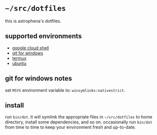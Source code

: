 # `~/src/dotfiles`

this is astrophena's dotfiles.

## supported environments

* [google cloud shell](https://cloud.google.com/shell)
* [git for windows](https://gitforwindows.org)
* [termux](https://termux.com)
* [ubuntu](https://ubuntu.com)

## git for windows notes

set `MSYS` environment variable to: `winsymlinks:nativestrict`.

## install

run `bin/dot`. it will symlink the appropriate files in `~/src/dotfiles` to home directory,
install some dependencies, and so on.  occasionally run `bin/dot` from time to
time to keep your environment fresh and up-to-date.
